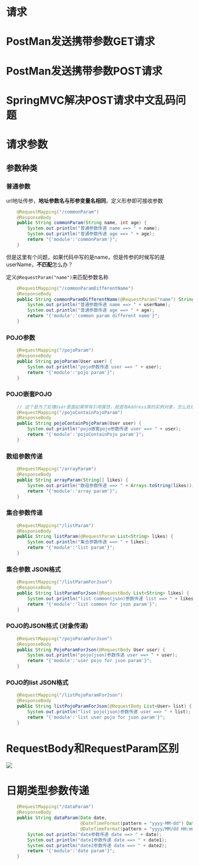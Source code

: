 # 请求

  

# PostMan发送携带参数GET请求

# PostMan发送携带参数POST请求

# SpringMVC解决POST请求中文乱码问题

# 请求参数

## 参数种类

### 普通参数

url地址传参，**地址参数名与形参变量名相同**，定义形参即可接收参数

```Java
    @RequestMapping("/commonParam")
    @ResponseBody
    public String commonParam(String name, int age) {
        System.out.println("普通参数传递 name ==> " + name);
        System.out.println("普通参数传递 age ==> " + age);
        return "{'module':'commonParam'}";
    }
```

  

但是这里有个问题，如果代码中写的是name，但是传参的时候写的是userName，**不匹配**怎么办？

定义`@RequestParam("name")`来匹配参数名称

```Java
    @RequestMapping("/commonParamDifferentName")
    @ResponseBody
    public String commonParamDifferentName(@RequestParam("name") String userName, int age) {
        System.out.println("普通参数传递 name ==> " + userName);
        System.out.println("普通参数传递 age ==> " + age);
        return "{'module':'common param different name'}";
    }
```

  

### POJO参数

```Java
    @RequestMapping("/pojoParam")
    @ResponseBody
    public String pojoParam(User user) {
        System.out.println("pojo参数传递 user ==> " + user);
        return "{'module':'pojo param'}";
    }
```

  

### POJO嵌套POJO

```Java
    // 这个是为了处理User里面如果带有引用属性，就是有Address类的实例对象，怎么处理
    @RequestMapping("/pojoContainPojoParam")
    @ResponseBody
    public String pojoContainPojoParam(User user) {
        System.out.println("pojo嵌套pojo参数传递 user ==> " + user);
        return "{'module':'pojoContainPojo param'}";
    }
```

  

### 数组参数传递

```Java
    @RequestMapping("/arrayParam")
    @ResponseBody
    public String arrayParam(String[] likes) {
        System.out.println("数组参数传递 ==> " + Arrays.toString(likes));
        return "{'module':'array param'}";
    }
```

  

### 集合参数传递

```Java
    @RequestMapping("/listParam")
    @ResponseBody
    public String listParam(@RequestParam List<String> likes) {
        System.out.println("集合参数传递 ==> " + likes);
        return "{'module':'list param'}";
    }
```

  

### 集合参数 JSON格式

```Java
    @RequestMapping("/listParamForJson")
    @ResponseBody
    public String listParamForJson(@RequestBody List<String> likes) {
        System.out.println("list common(json)参数传递 list ==> " + likes);
        return "{'module':'list common for json param'}";
    }
```

  

### POJO的JSON格式 (对象传递)

```Java
    @RequestMapping("/pojoParamForJson")
    @ResponseBody
    public String PojoParamForJson(@RequestBody User user) {
        System.out.println("pojo(json)参数传递 user ==> " + user);
        return "{'module':'user pojo for json param'}";
    }
```

  

### POJO的list JSON格式

```Java
    @RequestMapping("/listPojoParamForJson")
    @ResponseBody
    public String listPojoParamForJson(@RequestBody List<User> list) {
        System.out.println("list pojo(json)参数传递 user ==> " + list);
        return "{'module':'list user pojo for json param'}";
    }
```

# RequestBody和RequestParam区别

[![](https://cdn.nlark.com/yuque/0/2023/png/38953059/1697163138622-f0e11cdd-d333-4ded-8de0-6964a22dbc86.png)](https://cdn.nlark.com/yuque/0/2023/png/38953059/1697163138622-f0e11cdd-d333-4ded-8de0-6964a22dbc86.png)

  

# 日期类型参数传递

```Java
    @RequestMapping("/dataParam")
    @ResponseBody
    public String dataParam(Date date,
                            @DateTimeFormat(pattern = "yyyy-MM-dd") Date date1,
                            @DateTimeFormat(pattern = "yyyy/MM/dd HH:mm:ss") Date date2) {
        System.out.println("date参数传递 date ==> " + date);
        System.out.println("date1参数传递 date ==> " + date1);
        System.out.println("date2参数传递 date ==> " + date2);
        return "{'module':'date param'}";
    }
```